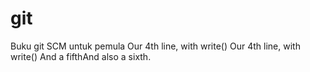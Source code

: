 # git
Buku git SCM untuk pemula
Our 4th line, with write()
Our 4th line, with write()
And a fifthAnd also a sixth.